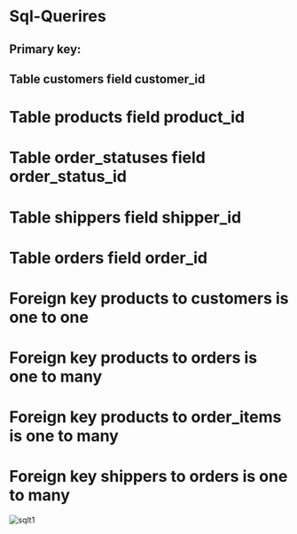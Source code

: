 # Sql-Querires
## Primary key:
## Table customers field customer_id
# Table products field product_id
# Table order_statuses field order_status_id
# Table shippers field shipper_id

# Table orders field order_id

# Foreign key products to customers is one to one
# Foreign key products to orders is one to many
# Foreign key products to order_items is one to many
# Foreign key shippers to orders  is one to many

![sqlt1](https://user-images.githubusercontent.com/127099573/228222456-1289fede-a35a-4ca9-b60c-c783591a60a2.jpg)

